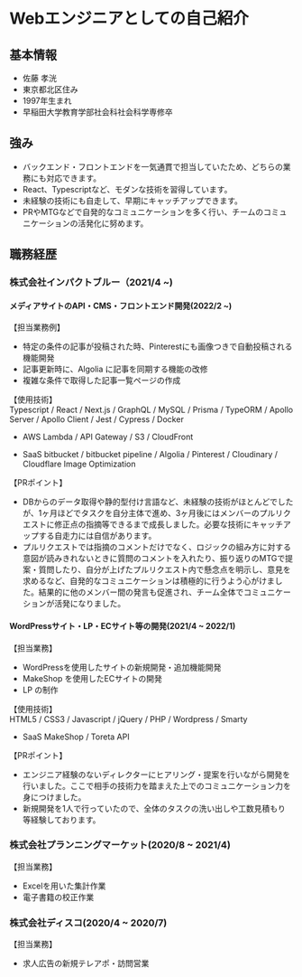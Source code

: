 # Webエンジニアとしての自己紹介

## 基本情報
- 佐藤 孝洸
- 東京都北区住み
- 1997年生まれ
- 早稲田大学教育学部社会科社会科学専修卒

## 強み
- バックエンド・フロントエンドを一気通貫で担当していたため、どちらの業務にも対応できます。
- React、Typescriptなど、モダンな技術を習得しています。
- 未経験の技術にも自走して、早期にキャッチアップできます。
- PRやMTGなどで自発的なコミュニケーションを多く行い、チームのコミュニケーションの活発化に努めます。

## 職務経歴

### 株式会社インパクトブルー（2021/4 ~)

#### メディアサイトのAPI・CMS・フロントエンド開発(2022/2 ~)

【担当業務例】　　
- 特定の条件の記事が投稿された時、Pinterestにも画像つきで自動投稿される機能開発
- 記事更新時に、Algolia に記事を同期する機能の改修
- 複雑な条件で取得した記事一覧ページの作成

【使用技術】  
Typescript / React / Next.js / GraphQL / MySQL / Prisma / TypeORM / Apollo Server / Apollo Client / Jest / Cypress / Docker

- AWS
Lambda / API Gateway / S3 / CloudFront

- SaaS
bitbucket / bitbucket pipeline / Algolia / Pinterest / Cloudinary / Cloudflare Image Optimization

【PRポイント】  
- DBからのデータ取得や静的型付け言語など、未経験の技術がほとんどでしたが、1ヶ月ほどでタスクを自分主体で進め、3ヶ月後にはメンバーのプルリクエストに修正点の指摘等できるまで成長しました。必要な技術にキャッチアップする自走力には自信があります。
- プルリクエストでは指摘のコメントだけでなく、ロジックの組み方に対する意図が読みきれないときに質問のコメントを入れたり、振り返りのMTGで提案・質問したり、自分が上げたプルリクエスト内で懸念点を明示し、意見を求めるなど、自発的なコミュニケーションは積極的に行うよう心がけました。結果的に他のメンバー間の発言も促進され、チーム全体でコミュニケーションが活発になりました。

#### WordPressサイト・LP・ECサイト等の開発(2021/4 ~ 2022/1)
【担当業務】  
- WordPressを使用したサイトの新規開発・追加機能開発
- MakeShop を使用したECサイトの開発
- LP の制作

 【使用技術】  
 HTML5 / CSS3 / Javascript / jQuery / PHP / Wordpress / Smarty

 - SaaS
 MakeShop / Toreta API

【PRポイント】  
- エンジニア経験のないディレクターにヒアリング・提案を行いながら開発を行いました。ここで相手の技術力を踏まえた上でのコミュニケーション力を身につけました。
- 新規開発を1人で行っていたので、全体のタスクの洗い出しや工数見積もり等経験しております。

### 株式会社プランニングマーケット(2020/8 ~ 2021/4)
【担当業務】  
- Excelを用いた集計作業
- 電子書籍の校正作業

### 株式会社ディスコ(2020/4 ~ 2020/7)
【担当業務】  
- 求人広告の新規テレアポ・訪問営業